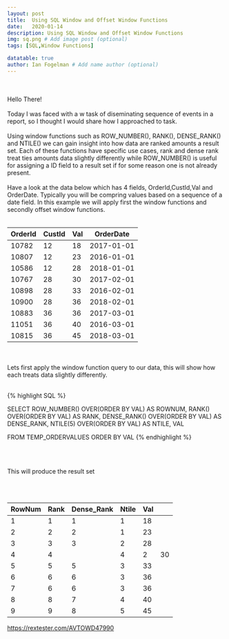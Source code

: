 ```yaml
---
layout: post
title:  Using SQL Window and Offset Window Functions
date:   2020-01-14
description: Using SQL Window and Offset Window Functions
img: sq.png # Add image post (optional)
tags: [SQL,Window Functions]

datatable: true
author: Ian Fogelman # Add name author (optional)
---
```

<br>
<br>
Hello There!
<br>
<br>
Today I was faced with a w task of diseminating sequence of events in a report, so I thought I would share how I approached to task.
<br>
<br>
Using window functions such as ROW_NUMBER(), RANK(), DENSE_RANK() and NTILE() we can gain insight into how data are ranked amounts a result set. Each of these functions have specific use cases, rank and dense rank treat ties amounts data slightly differently while ROW_NUMBER() is useful for assigning a ID field to a result set if for some reason one is not already present.

<br>
<br>
Have a look at the data below which has 4 fields, OrderId,CustId,Val and OrderDate. Typically you will be compring values based on a sequence of a date field. In this example we will apply first the window functions and secondly offset window functions.

<br>
<br>

  <div class="container-fluid">
    <table class="datatable table table-hover table-bordered">
      <thead>
        <tr>
          <th>OrderId</th>
          <th>CustId</th>
          <th>Val</th>
          <th>OrderDate</th>
        </tr>
      </thead>
      <tfoot>
      </tfoot>
      <tbody>
        <tr>
          <td>10782</td>
          <td>12</td>
          <td>18</td>
          <td>2017-01-01</td>
        </tr>
		    <tr>
          <td>10807</td>
          <td>12</td>
          <td>23</td>
          <td>2016-01-01</td>
        </tr>
        <tr>
          <td>10586</td>
          <td>12</td>
          <td>28</td>
          <td>2018-01-01</td>
        </tr>
        <tr>
          <td>10767</td>
          <td>28</td>
          <td>30</td>
          <td>2017-02-01</td>
        </tr>
        <tr>
          <td>10898</td>
          <td>28</td>
          <td>33</td>
          <td>2016-02-01</td>
        </tr>
        <tr>
          <td>10900</td>
          <td>28</td>
          <td>36</td>
          <td>2018-02-01</td>
        </tr>
        <tr>
          <td>10883</td>
          <td>36</td>
          <td>36</td>
          <td>2017-03-01</td>
        </tr>
        <tr>
          <td>11051</td>
          <td>36</td>
          <td>40</td>
          <td>2016-03-01</td>
        </tr>
        <tr>
          <td>10815</td>
          <td>36</td>
          <td>45</td>
          <td>2018-03-01</td>
        </tr>
      </tbody>
    </table>
  </div>

<br>
<br>
Lets first apply the window function query to our data, this will show how each treats data slightly differently.

<br>
<br>

{% highlight SQL %}

SELECT 
ROW_NUMBER() OVER(ORDER BY VAL) AS ROWNUM,
RANK() OVER(ORDER BY VAL) AS RANK,
DENSE_RANK() OVER(ORDER BY VAL) AS DENSE_RANK,
NTILE(5) OVER(ORDER BY VAL) AS NTILE,
VAL

FROM TEMP_ORDERVALUES
ORDER BY VAL
{% endhighlight %}

<br>
<br>

This will produce the result set

<br>
<br>

<div class="container-fluid">
    <table class="datatable table table-hover table-bordered">
      <thead>
        <tr>
          <th>RowNum</th>
          <th>Rank</th>
          <th>Dense_Rank</th>
          <th>Ntile</th>
		  <th>Val<th>
        </tr>
      </thead>
      <tfoot>
      </tfoot>
      <tbody>
        <tr>
          <td>1</td>
          <td>1</td>
          <td>1</td>
          <td>1</td>
		  <td>18</td>
        </tr>
		<tr>
          <td>2</td>
          <td>2</td>
          <td>2</td>
          <td>1</td>
		  <td>23</td>
        </tr>
		<tr>
          <td>3</td>
          <td>3</td>
          <td>3</td>
          <td>2</td>
	  <td>28</td>
        </tr>
	<tr>
          <td>4</td>
          <td>4<td>
          <td>4</td>
          <td>2</td>
	  <td>30</td>
        </tr>
	<tr>
          <td>5</td>
          <td>5</td>
          <td>5</td>
          <td>3</td>
	  <td>33</td>
        </tr>
	<tr>
          <td>6</td>
          <td>6</td>
          <td>6</td>
          <td>3</td>
	  <td>36</td>
        </tr>
	<tr>
          <td>7</td>
          <td>6</td>
          <td>6</td>
          <td>3</td>
	  <td>36</td>
        </tr>
	<tr>
          <td>8</td>
          <td>8</td>
          <td>7</td>
          <td>4</td>
	  <td>40</td>
        </tr>
	<tr>
          <td>9</td>
          <td>9</td>
          <td>8</td>
          <td>5</td>
	  <td>45</td>
        </tr>
      </tbody>
    </table>
  </div>


https://rextester.com/AVTOWD47990
